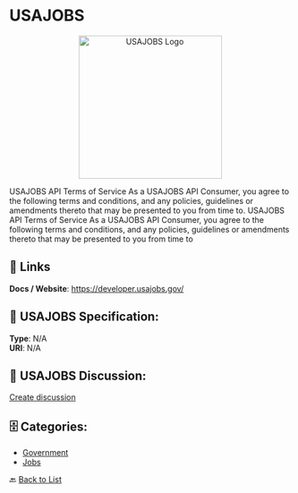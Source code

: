 # USAJOBS
<p align="center">
    <img width="256" src="https://raw.githubusercontent.com/apis-list/apis-list/main/apis/usajobs/logo_256x256.png" alt="USAJOBS Logo"/>
</p>

USAJOBS API Terms of Service As a USAJOBS API Consumer, you agree to the following terms and conditions, and any policies, guidelines or amendments thereto that may be presented to you from time to. USAJOBS API Terms of Service As a USAJOBS API Consumer, you agree to the following terms and conditions, and any policies, guidelines or amendments thereto that may be presented to you from time to

##  🔗 Links
**Docs / Website**: https://developer.usajobs.gov/

## 🧬 USAJOBS Specification:
**Type**: N/A  
**URI**: N/A

## 💬 USAJOBS Discussion:
[Create discussion](https://github.com/apis-list/apis-list/discussions/new)

## 🗄️ Categories:
- [Government](https://github.com/apis-list/apis-list#government-)
- [Jobs](https://github.com/apis-list/apis-list#jobs-)




🔙 [Back to List](https://github.com/apis-list/apis-list)
